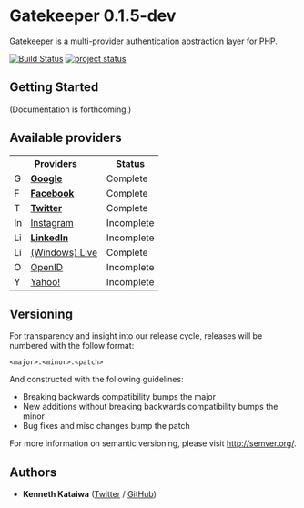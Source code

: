 # Gatekeeper 0.1.5-dev

Gatekeeper is a multi-provider authentication abstraction layer for PHP.

[![Build Status](https://api.travis-ci.org/kenkataiwa/gatekeeper.png?branch=master)](http://travis-ci.org/kenkataiwa/gatekeeper)
[![project status](http://stillmaintained.com/kenkataiwa/gatekeeper.png)](http://stillmaintained.com/kenkataiwa/gatekeeper)

## Getting Started

(Documentation is forthcoming.)

## Available providers

<table>
<tr>
	<th>Providers</th>
    <th>Status</th>
</tr>
<tr>
	<td><img src="http://g.etfv.co/http://plus.google.com" alt="Google" width="16">&nbsp;&nbsp;
		<a href="http://google.com"><strong>Google</strong></a>
    </td>
    <td>Complete</td>
</tr>
<tr>
	<td><img src="http://g.etfv.co/http://facebook.com" alt="Facebook" width="16">&nbsp;&nbsp;
		<a href="http://facebook.com"><strong>Facebook</strong></a>
    </td>
    <td>Complete</td>
</tr>
<tr>
	<td><img src="http://g.etfv.co/http://twitter.com" alt="Twitter" width="16">&nbsp;&nbsp;
		<a href="http://twitter.com"><strong>Twitter</strong></a></td>
	<td>Complete</td>
</tr>
<tr>
	<td><img src="http://g.etfv.co/http://instagram.com" alt="Instagram" width="16">&nbsp;&nbsp;
		<a href="http://instagram.com">Instagram</a>
    </td>
    <td>Incomplete</td>
</tr>
<tr>
	<td><img src="http://g.etfv.co/http://linkedin.com" alt="LinkedIn" width="16">&nbsp;&nbsp;
		<a href="http://linkedin.com"><strong>LinkedIn</strong></a>
    </td>
    <td>Incomplete</td>
</tr>
<tr>
	<td><img src="http://g.etfv.co/http://microsoft.com" alt="Live Connect" width="16">&nbsp;&nbsp;
		<a href="http://live.com">(Windows) Live</a>
    </td>
    <td>Complete</td>
</tr>
<tr>
	<td><img src="http://g.etfv.co/http://openid.net" alt="OpenID" width="16">&nbsp;&nbsp;
		<a href="http://openid.net">OpenID</a>
    </td>
    <td>Incomplete</td>
</tr>
<tr>
	<td><img src="http://g.etfv.co/http://developer.yahoo.com" alt="Yahoo!" width="16">&nbsp;&nbsp;
        <a href="http://developer.yahoo.com">Yahoo!</a>
    </td>
    <td>Incomplete</td>
</tr>

</table>

## Versioning

For transparency and insight into our release cycle, releases will be numbered with the follow format:

`<major>.<minor>.<patch>`

And constructed with the following guidelines:

* Breaking backwards compatibility bumps the major
* New additions without breaking backwards compatibility bumps the minor
* Bug fixes and misc changes bump the patch

For more information on semantic versioning, please visit http://semver.org/.

## Authors

* **Kenneth Kataiwa** ([Twitter](https://twitter.com/kenkataiwa) / [GitHub](https://github.com/kenkataiwa))